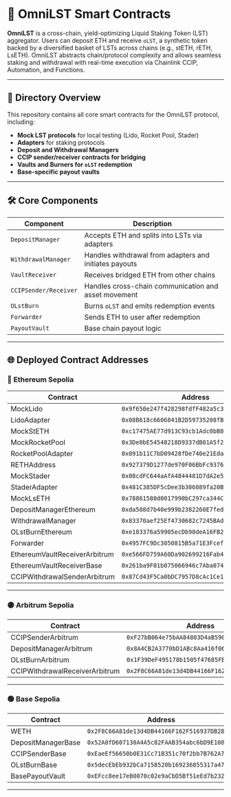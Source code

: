 # 🧠 OmniLST Smart Contracts

**OmniLST** is a cross-chain, yield-optimizing Liquid Staking Token (LST) aggregator. Users can deposit ETH and receive `oLST`, a synthetic token backed by a diversified basket of LSTs across chains (e.g., stETH, rETH, LsETH). OmniLST abstracts chain/protocol complexity and allows seamless staking and withdrawal with real-time execution via Chainlink CCIP, Automation, and Functions.

---

## 📁 Directory Overview

This repository contains all core smart contracts for the OmniLST protocol, including:

- **Mock LST protocols** for local testing (Lido, Rocket Pool, Stader)
- **Adapters** for staking protocols
- **Deposit and Withdrawal Managers**
- **CCIP sender/receiver contracts for bridging**
- **Vaults and Burners for `oLST` redemption**
- **Base-specific payout vaults**

---

## 🛠️ Core Components

| Component | Description |
|----------|-------------|
| `DepositManager` | Accepts ETH and splits into LSTs via adapters |
| `WithdrawalManager` | Handles withdrawal from adapters and initiates payouts |
| `VaultReceiver` | Receives bridged ETH from other chains |
| `CCIPSender/Receiver` | Handles cross-chain communication and asset movement |
| `OLstBurn` | Burns `oLST` and emits redemption events |
| `Forwarder` | Sends ETH to user after redemption |
| `PayoutVault` | Base chain payout logic |

---

## 🌐 Deployed Contract Addresses

### 🔵 Ethereum Sepolia

| Contract | Address |
|---------|---------|
| MockLido | `0x9f650e247f428298fdfF482a5c3287a2E1c38112` |
| LidoAdapter | `0x08B618c6606841B2D59735208fB451208Ad6599E` |
| MockStETH | `0xc17475AE77d913C93cb1Adc0bB0AE69cfFCC89f2` |
| MockRocketPool | `0x3De0bE54548218D9337dB01A5f283Ad3266ca4eB` |
| RocketPoolAdapter | `0x091b11C7bD09428fDe740e21Edad707F78691813` |
| RETHAddress | `0x927379D1277de970F06BbFc93761565F3e50d7Ed` |
| MockStader | `0x08cdFC644aAfA4844481D7dA2e590ac98AFB0835` |
| StaderAdapter | `0x481C385DF5cDee3b306089fa20B9E3C08AB6C0b0` |
| MockLsETH | `0x78861580d0017990bC297ca344C23Bc10EAf9046` |
| DepositManagerEthereum | `0xda508d7b40e999b2382260E7fedfd9714D12eA13` |
| WithdrawalManager | `0x83370aef25Ef4730682c7245BAdD84bC88B85Dcd` |
| OLstBurnEthereum | `0xe183376a59905ecDb90deA16FB29E481e44ff056` |
| Forwarder | `0x4957FC9Dc3050815B5a71E3Fcef6Fb3F99fd8E3e` |
| EthereumVaultReceiverArbitrum | `0xe566FD759A60Da902699216Fab491733dC5159DE` |
| EthereumVaultReceiverBase | `0x261ba9F01b075066946c7Aba074eC1674a4AdB84` |
| CCIPWithdrawalSenderArbitrum | `0x87Cd43F5Ca0bDC7957D8cAc1Ce19a928E5EAD3d1` |

---

### 🟣 Arbitrum Sepolia

| Contract | Address |
|---------|---------|
| CCIPSenderArbitrum | `0xF27bB064e75bAA84803D4aB590AC2FcA60B0b894` |
| DepositManagerArbitrum | `0x8A4CB2A3770bD1ABc8Aa416f067E67537Ba552e9` |
| OLstBurnArbitrum | `0x1F39DeF495178b1505f47685FB62AA25A25e2D24` |
| CCIPWithdrawalReceiverArbitrum | `0x2F8C66A81de13d4DB44166F162F516937DB284aD` |

---

### 🟢 Base Sepolia

| Contract | Address |
|---------|---------|
| WETH | `0x2F8C66A81de13d4DB44166F162F516937DB284aD` |
| DepositManagerBase | `0x52A0fD607130A4A5c82FAAB354abc6bD9E10800f` |
| CCIPSenderBase | `0xEaeEf56650b0E31Cc71B351c70f2bb7B762A7b70` |
| OLstBurnBase | `0x5decEbEb932bCa7158520b169236855317a472C3` |
| BasePayoutVault | `0xEFcc8ee17eB0070c02e9aCbD5Bf51eEd7b232b39` |

---